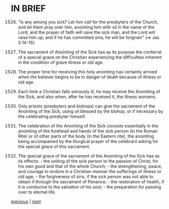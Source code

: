 # IN BRIEF

1526. "Is any among you sick? Let him call for the presbyters of the Church, and let them pray over him, anointing him with oil in the name of the Lord; and the prayer of faith will save the sick man, and the Lord will raise him up; and if he has committed sins, he will be forgiven" (⇒ Jas 5:14-15).

1527. The sacrament of Anointing of the Sick has as its purpose the conferral of a special grace on the Christian experiencing the difficulties inherent in the condition of grave illness or old age.

1528. The proper time for receiving this holy anointing has certainly arrived when the believer begins to be in danger of death because of illness or old age.

1529. Each time a Christian falls seriously ill, he may receive the Anointing of the Sick, and also when, after he has received it, the illness worsens.

1530. Only priests (presbyters and bishops) can give the sacrament of the Anointing of the Sick, using oil blessed by the bishop, or if necessary by the celebrating presbyter himself.

1531. The celebration of the Anointing of the Sick consists essentially in the anointing of the forehead and hands of the sick person (in the Roman Rite) or of other parts of the body (in the Eastern rite), the anointing being accompanied by the liturgical prayer of the celebrant asking for the special grace of this sacrament.

1532. The special grace of the sacrament of the Anointing of the Sick has as its effects: - the uniting of the sick person to the passion of Christ, for his own good and that of the whole Church; - the strengthening, peace, and courage to endure in a Christian manner the sufferings of illness or old age; - the forgiveness of sins, if the sick person was not able to obtain it through the sacrament of Penance; - the restoration of health, if it is conducive to the salvation of his soul; - the preparation for passing over to eternal life.

[previous](https://github.com/Tenari/non-fiction/blob/master/catechism/__P4O.md) | [next](https://github.com/Tenari/non-fiction/blob/master/catechism/__P4Q.md)